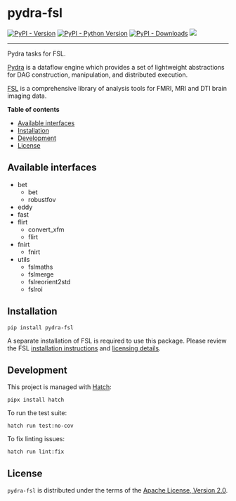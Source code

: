 # pydra-fsl

[![PyPI - Version][pypi-version]][pypi-project]
[![PyPI - Python Version][pypi-pyversions]][pypi-project]
[![PyPI - Downloads][pypi-downloads]][pypi-project]
![][status-test]

----

Pydra tasks for FSL.

[Pydra][pydra] is a dataflow engine which provides
a set of lightweight abstractions for DAG
construction, manipulation, and distributed execution.

[FSL][fsl] is a comprehensive library of analysis tools
for FMRI, MRI and DTI brain imaging data.

**Table of contents**

- [Available interfaces](#available-interfaces)
- [Installation](#installation)
- [Development](#development)
- [License](#license)

## Available interfaces

- bet
    - bet
    - robustfov
- eddy
- fast
- flirt
    - convert_xfm
    - flirt
- fnirt
    - fnirt
- utils
    - fslmaths
    - fslmerge
    - fslreorient2std
    - fslroi

## Installation

```console
pip install pydra-fsl
```

A separate installation of FSL is required to use this package.
Please review the FSL [installation instructions][fsl-install]
and [licensing details][fsl-license].

## Development

This project is managed with [Hatch][hatch]:

```console
pipx install hatch
```

To run the test suite:

```console
hatch run test:no-cov
```

To fix linting issues:

```console
hatch run lint:fix
```

## License

`pydra-fsl` is distributed under the terms of the [Apache License, Version 2.0][license].

[pypi-project]: https://pypi.org/project/pydra-fsl

[pypi-version]: https://img.shields.io/pypi/v/pydra-fsl.svg

[pypi-pyversions]: https://img.shields.io/pypi/pyversions/pydra-fsl.svg

[pypi-downloads]: https://static.pepy.tech/badge/pydra-fsl

[status-test]: https://github.com/aramis-lab/pydra-fsl/actions/workflows/test.yaml/badge.svg

[pydra]: https://pydra.readthedocs.io/

[fsl]: https://fsl.fmrib.ox.ac.uk/fsl/fslwiki/FSL

[fsl-install]: https://fsl.fmrib.ox.ac.uk/fsl/fslwiki/FslInstallation

[fsl-license]: https://fsl.fmrib.ox.ac.uk/fsl/fslwiki/Licence

[hatch]: https://hatch.pypa.io/

[license]: https://spdx.org/licenses/Apache-2.0.html
